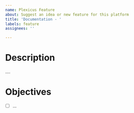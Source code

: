 ```yaml
---
name: Plexicus Feature
about: Suggest an idea or new feature for this platform
title: 'Documentation - '
labels: feature
assignees: ''

---
```


# Description
....

# Objectives
- [ ] ...
